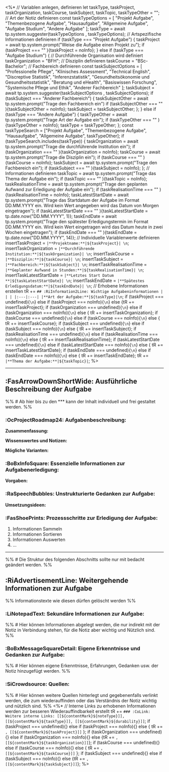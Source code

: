 <%*
// Variablen anlegen, definieren
let taskType, taskProject, taskOrganization, taskCourse, taskSubject, taskTopic, taskTypeOther = "";
// Art der Notiz definieren
const taskTypeOptions = [
	"Projekt Aufgabe",
	"Themenbezogene Aufgabe",
	"Hausaufgabe",
	"Allgemeine Aufgabe",
	"Aufgabe Studium",
	"Andere Aufgabe"
	];
taskType = await tp.system.suggester(taskTypeOptions , taskTypeOptions);
// Artspezifische Informationen definieren
if (taskType === "Projekt Aufgabe") {
	taskProject = await tp.system.prompt("Weise die Aufgabe einen Projekt zu");
	if (taskProject === "" ){taskProject = noInfo};
}
else if (taskType === "Aufgabe Studium") {
	// Durchführende Organisation wird definiert
	taskOrganization = "BFH";
	// Disziplin definieren
	taskCourse = "BSc-Bachelor";
	// Fachbereich definieren
	const taskSubjectOptions = [
	"Professionelle Pflege",
	"Klinisches Assessment",
	"Technical English",
	"Discreptive Statistik",
	"Inferenzstatistik",
	"Gesundheitsökonomie und Gesundheitsstatistik",
	"Beratung und eHealth",
	"Basiswissen Forschung",
	"Systemische Pflege und Ethik",
	"Anderer Fachbereich"
	];
	taskSubject = await tp.system.suggester(taskSubjectOptions , taskSubjectOptions);
	if (taskSubject === "Anderer Fachbereich") {
		taskSubjectOther = await tp.system.prompt("Trage den Fachbereich ein")
		if (taskSubjectOther === "" ){taskSubjectOther = noInfo};
		taskSubject = taskSubjectOther;
	};
}
else if (taskType === "Andere Aufgabe") {
	taskTypeOther = await tp.system.prompt("Trage Art der Aufgabe ein");
	if (taskTypeOther === "" ){taskTypeOther = noInfo};
	taskType = taskTypeOther;
};
const taskTypeSearch = ["Projekt Aufgabe", "Themenbezogene Aufgabe", "Hausaufgabe", "Allgemeine Aufgabe", taskTypeOther];
if (taskTypeSearch.includes(taskType)) {
	taskOrganization = await tp.system.prompt("Trage die durchführende Institution ein");
	if (taskOrganization === "" ){taskOrganization = noInfo};
	taskCourse = await tp.system.prompt("Trage die Disziplin ein");
	if (taskCourse === "" ){taskCourse = noInfo};
	taskSubject = await tp.system.prompt("Trage den Fachbereich ein");
	if (taskSubject === "" ){taskSubject = noInfo};
};
// Informationen definieren
taskTopic = await tp.system.prompt("Trage das Thema der Aufgabe ein");
if (taskTopic === "" ){taskTopic = noInfo};
taskRealisationTime = await tp.system.prompt("Trage den geplanten Aufwand zur Erledigung der Aufgabe ein");
if (taskRealisationTime === "" ){taskRealisationTime = noInfo};
taskLatestStartDate = await tp.system.prompt("Trage das Startdatum der Aufgabe im Format DD.MM.YYYY ein. Wird kein Wert angegeben wird das Datum von Morgen eingetragen");
if (taskLatestStartDate === "" ){taskLatestStartDate = tp.date.now("DD.MM.YYYY", 1)};
taskEndDate = await tp.system.prompt("Trage den spätester Erledigungstermin im Format DD.MM.YYYY ein. Wird kein Wert eingetragen wird das Datum heute in zwei Wochen eingetragen");
if (taskEndDate === "" ){taskEndDate = tp.date.now("DD.MM.YYYY", 14)};
// Individuelle Variablenwerte definieren
insertTaskProject = `|**Projektname:**|${taskProject}| \n`;
insertTaskOrganization = `|**Durchführende Institution:**|${taskOrganization}| \n`;
insertTaskCourse = `|**Disziplin:**|${taskCourse}| \n`;
insertTaskSubject = `|**Fachbereich:**|${taskSubject}| \n`;
insertTaskRealisationTime = `|**Geplanter Aufwand in Stunden:**|${taskRealisationTime}| \n`;
insertTaskLatestStartDate = `|**Letztes Start Datum **|${taskLatestStartDate}| \n`;
insertTaskEndDate = `|**Spätestes Erledigungsdatum:**|${taskEndDate}| \n`;
// Erhobene Informationen erstellen
tR += `## :RiInformation2Line: Wichtige Aufgabeninformationen
| | |
|:---|:---|
|**Art der Aufgabe:**|${taskType}|\n`;
if (taskProject === undefined){`\n`} else if (taskProject === noInfo){`\n`} else {tR += insertTaskProject};
if (taskOrganization === undefined){`\n`} else if (taskOrganization === noInfo){`\n`} else { tR += insertTaskOrganization};
if (taskCourse === undefined){`\n`} else if (taskCourse === noInfo){`\n`} else { tR += insertTaskCourse};
if (taskSubject === undefined){`\n`} else if (taskSubject === noInfo){`\n`} else { tR += insertTaskSubject};
if (taskRealisationTime === undefined){`\n`} else if (taskRealisationTime === noInfo){`\n`} else { tR += insertTaskRealisationTime};
if (taskLatestStartDate === undefined){`\n`} else if (taskLatestStartDate === noInfo){`\n`} else { tR += insertTaskLatestStartDate};
if (taskEndDate === undefined){`\n`} else if (taskEndDate === noInfo){`\n`} else { tR += insertTaskEndDate};
tR += `|**Thema der Aufgabe:**|${taskTopic}|`; 
%>

***
## :FasArrowDownShortWide: Ausführliche Beschreibung der Aufgabe
%% # Ab hier bis zu den *** kann der Inhalt individuell und frei gestaltet werden. %%

### :OcProjectRoadmap24: Aufgabenbeschreibung:
**Zusammenfassung:**

**Wissenswertes und Notizen:**

**Mögliche Varianten:**


### :BoBxInfoSquare: Essenzielle Informationen zur Aufgabenerledigung:
**Vorgaben:**


### :RaSpeechBubbles: Unstrukturierte Gedanken zur Aufgabe:
**Umsetzungsideen:**


### :FasShoePrints: Prozessschritte zur Erledigung der Aufgabe:
1. Informationen Sammeln
2. Informationen Sortieren
3. Informationen Auswerten
4. ... 


***
%% # Die Struktur des folgenden Abschnitts sollte nur mit bedacht geändert werden. %%
## :RiAdvertisementLine: Weitergehende Informationen zur Aufgabe
%% Informationstexte wie diesen dürfen gelöscht werden %%

### :LiNotepadText: Sekundäre Informationen zur Aufgabe: 
%% # Hier können Informationen abgelegt werden, die nur indirekt mit der Notiz in Verbindung stehen, für die Notiz aber wichtig und Nützlich sind. %%


### :BoBxMessageSquareDetail: Eigene Erkenntnisse und Gedanken zur Aufgabe:
%% # Hier können eigene Erkenntnisse, Erfahrungen, Gedanken usw. der Notiz hinzugefügt werden. %%


### :SiCrowdsource: Quellen: 
%% # Hier können weitere Quellen hinterlegt und gegebenenfalls verlinkt werden, die zum wiederauffinden oder das Verständnis der Notiz wichtig und nützlich sind. %%
<%*
// Interne Links zu erhobenen Informationen werden zur besseren Wiederauffindbarkeit erstellt
tR += `### :CoLink: Weitere interne Links:
[[${contentMark}${noteType}]], [[${contentMark}${taskType}]], [[${contentMark}${durability}]]`;
if (taskProject === undefined){}
else if (taskProject === noInfo){}
else { tR += `, [[${contentMark}${taskProject}]]` };
if (taskOrganization === undefined){}
else if (taskOrganization === noInfo){}
else {tR += `, [[${contentMark}${taskOrganization}]]`};
if (taskCourse === undefined){} 
else if (taskCourse === noInfo){} 
else { tR += `, [[${contentMark}${taskCourse}]]` };
if (taskSubject === undefined){}
else if (taskSubject === noInfo){}
else {tR += `, [[${contentMark}${taskSubject}]]`};
%>
